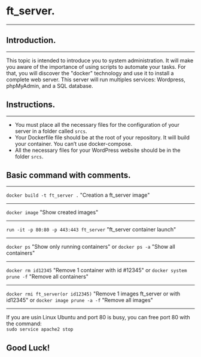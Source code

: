# ft_server.
-------------

## Introduction.
---------------

This topic is intended to introduce you to system administration. It will make you aware
of the importance of using scripts to automate your tasks. For that, you will discover
the "docker" technology and use it to install a complete web server. This server will run
multiples services: Wordpress, phpMyAdmin, and a SQL database.

## Instructions.
---------------

* You must place all the necessary files for the configuration of your server in a folder called `srcs`.
* Your Dockerfile file should be at the root of your repository. It will build your container. You can’t use docker-compose.
* All the necessary files for your WordPress website should be in the folder `srcs`.

## Basic command with comments.
------------------------------

`docker build -t ft_server .` "Creation a ft_server image"
***
`docker image` "Show created images"
***
`run -it -p 80:80 -p 443:443 ft_server` "ft_server container launch"
***
`docker ps` "Show only running containers" or `docker ps -a` "Show all containers"
***
`docker rm id12345` "Remove 1 container with id #12345" or `docker system prune -f` "Remove all containers"
***
`docker rmi ft_server(or id12345)` "Remove 1 images ft_server or with id12345" or `docker image prune -a -f` "Remove all images"
***

If you are usin Linux Ubuntu and port 80 is busy, you can free port 80 with the command:\
`sudo service apache2 stop`

## Good Luck!
